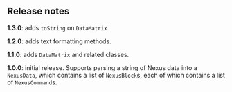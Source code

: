 ## Release notes

**1.3.0**: adds `toString` on `DataMatrix`

**1.2.0**: adds text formatting methods.

**1.1.0**:  adds `DataMatrix` and related classes.

**1.0.0**: initial release.  Supports parsing a string of Nexus data into a `NexusData`, which contains a list of `NexusBlock`s, each of which contains a list of `NexusCommand`s.
